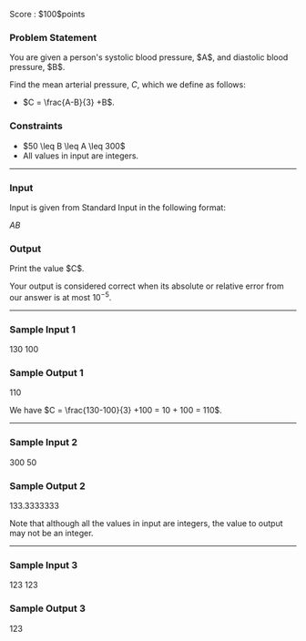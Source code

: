 
<div>

<span>

<span>

<p>
Score : $100$points
</p>

<div>

<section>

### **Problem Statement**

<p>
You are given a person's systolic blood pressure, $A$, and diastolic blood pressure, $B$.

Find the mean arterial pressure, $C$, which we define as follows:
</p>

<ul>

<li>
$C = \frac{A-B}{3} +B$.
</li>

</ul>

</section>

</div>

<div>

<section>

### **Constraints**

<ul>

<li>
$50 \leq B \leq A \leq 300$
</li>

<li>
All values in input are integers.
</li>

</ul>

</section>

</div>

---

<div>

<div>

<section>

### **Input**

<p>
Input is given from Standard Input in the following format:
</p>

<div>

$A$$B$
</div>

</section>

</div>

<div>

<section>

### **Output**

<p>
Print the value $C$.

Your output is considered correct when its absolute or relative error from our answer is at most $10^{-5}$.
</p>

</section>

</div>

</div>

---

<div>

<section>

### **Sample Input 1**

<div>

130 100

</div>

</section>

</div>

<div>

<section>

### **Sample Output 1**

<div>

110

</div>

<p>
We have $C = \frac{130-100}{3} +100 = 10 + 100 = 110$.
</p>

</section>

</div>

---

<div>

<section>

### **Sample Input 2**

<div>

300 50

</div>

</section>

</div>

<div>

<section>

### **Sample Output 2**

<div>

133.3333333

</div>

<p>
Note that although all the values in input are integers, the value to output may not be an integer.
</p>

</section>

</div>

---

<div>

<section>

### **Sample Input 3**

<div>

123 123

</div>

</section>

</div>

<div>

<section>

### **Sample Output 3**

<div>

123

</div>

</section>

</div>

</span>

</span>

</div>

